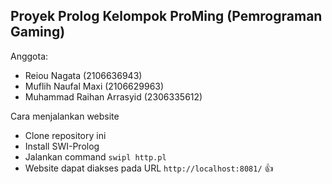 ## Proyek Prolog Kelompok ProMing (Pemrograman Gaming)

Anggota:
- Reiou Nagata (2106636943)
- Muflih Naufal Maxi (2106629963)
- Muhammad Raihan Arrasyid (2306335612)

Cara menjalankan website
- Clone repository ini
- Install SWI-Prolog
- Jalankan command `swipl http.pl`
- Website dapat diakses pada URL `http://localhost:8081/` 👍